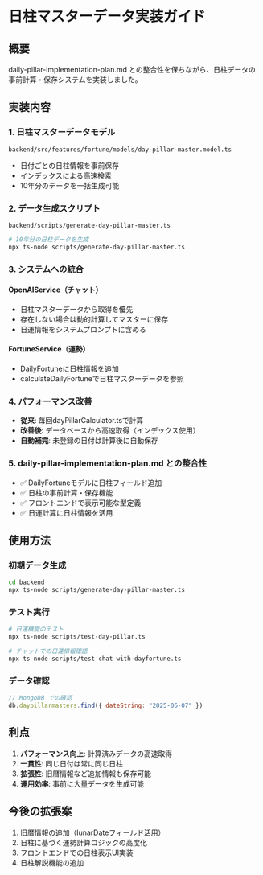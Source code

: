 # 日柱マスターデータ実装ガイド

## 概要
daily-pillar-implementation-plan.md との整合性を保ちながら、日柱データの事前計算・保存システムを実装しました。

## 実装内容

### 1. 日柱マスターデータモデル
`backend/src/features/fortune/models/day-pillar-master.model.ts`
- 日付ごとの日柱情報を事前保存
- インデックスによる高速検索
- 10年分のデータを一括生成可能

### 2. データ生成スクリプト
`backend/scripts/generate-day-pillar-master.ts`
```bash
# 10年分の日柱データを生成
npx ts-node scripts/generate-day-pillar-master.ts
```

### 3. システムへの統合

#### OpenAIService（チャット）
- 日柱マスターデータから取得を優先
- 存在しない場合は動的計算してマスターに保存
- 日運情報をシステムプロンプトに含める

#### FortuneService（運勢）
- DailyFortuneに日柱情報を追加
- calculateDailyFortuneで日柱マスターデータを参照

### 4. パフォーマンス改善
- **従来**: 毎回dayPillarCalculator.tsで計算
- **改善後**: データベースから高速取得（インデックス使用）
- **自動補完**: 未登録の日付は計算後に自動保存

### 5. daily-pillar-implementation-plan.md との整合性
- ✅ DailyFortuneモデルに日柱フィールド追加
- ✅ 日柱の事前計算・保存機能
- ✅ フロントエンドで表示可能な型定義
- ✅ 日運計算に日柱情報を活用

## 使用方法

### 初期データ生成
```bash
cd backend
npx ts-node scripts/generate-day-pillar-master.ts
```

### テスト実行
```bash
# 日運機能のテスト
npx ts-node scripts/test-day-pillar.ts

# チャットでの日運情報確認
npx ts-node scripts/test-chat-with-dayfortune.ts
```

### データ確認
```javascript
// MongoDB での確認
db.daypillarmasters.find({ dateString: "2025-06-07" })
```

## 利点
1. **パフォーマンス向上**: 計算済みデータの高速取得
2. **一貫性**: 同じ日付は常に同じ日柱
3. **拡張性**: 旧暦情報など追加情報も保存可能
4. **運用効率**: 事前に大量データを生成可能

## 今後の拡張案
1. 旧暦情報の追加（lunarDateフィールド活用）
2. 日柱に基づく運勢計算ロジックの高度化
3. フロントエンドでの日柱表示UI実装
4. 日柱解説機能の追加